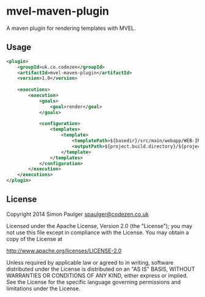 
# mvel-maven-plugin

A maven plugin for rendering templates with MVEL.

## Usage

```xml
<plugin>
    <groupId>uk.co.codezen</groupId>
    <artifactId>mvel-maven-plugin</artifactId>
    <version>1.0</version>
 
    <executions>
        <execution>
            <goals>
                <goal>render</goal>
            </goals>
        
            <configuration>
                <templates>
                    <template>
                        <templatePath>${basedir}/src/main/webapp/WEB-INF/web.xml</templatePath>
                        <outputPath>${project.build.directory}/${project.build.finalName}/WEB-INF/web.xml</outputPath>
                    </template>
                </templates>
            </configuration>
        </execution>
    </executions>
</plugin>
```

## License

Copyright 2014 Simon Paulger <spaulger@codezen.co.uk>

Licensed under the Apache License, Version 2.0 (the "License");
you may not use this file except in compliance with the License.
You may obtain a copy of the License at

http://www.apache.org/licenses/LICENSE-2.0

Unless required by applicable law or agreed to in writing, software
distributed under the License is distributed on an "AS IS" BASIS,
WITHOUT WARRANTIES OR CONDITIONS OF ANY KIND, either express or implied.
See the License for the specific language governing permissions and
limitations under the License.
